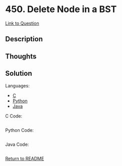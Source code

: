 # 450. Delete Node in a BST
[Link to Question]()

## Description

## Thoughts

## Solution

Languages:

- [C](#C)
- [Python](#python)
- [Java](#java)

<div id="C"></div>C Code:

```C

```

<div id="python"></div>Python Code:

```python

```

<div id="java"></div>Java Code:

```java

```

[Return to README](./../README.md)
